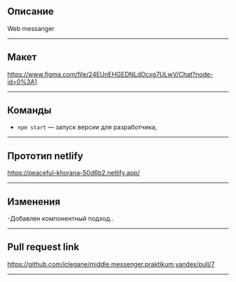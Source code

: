 ## Описание
Web messanger

---

## Макет
https://www.figma.com/file/24EUnEHGEDNLdOcxg7ULwV/Chat?node-id=0%3A1

---

## Команды
- `npm start` — запуск версии для разработчика,

---

## Прототип netlify
https://peaceful-khorana-50d6b2.netlify.app/
 
---
 
## Изменения
-Добавлен компонентный подход..
 
---

## Pull request link
 https://github.com/iclegane/middle.messenger.praktikum.yandex/pull/7
 
---
